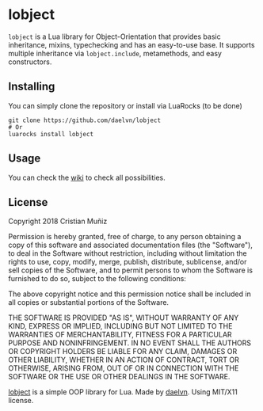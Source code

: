# lobject
`lobject` is a Lua library for Object-Orientation that provides basic inheritance, mixins, typechecking and has an easy-to-use base.
It supports multiple inheritance via `lobject.include`, metamethods, and easy constructors.
## Installing
You can simply clone the repository or install via LuaRocks (to be done)
```
git clone https://github.com/daelvn/lobject
# Or
luarocks install lobject
```
## Usage
You can check the [wiki](https://github.com/daelvn/lobject/wiki) to check all possibilities.
## License
Copyright 2018 Cristian Muñiz

Permission is hereby granted, free of charge, to any person obtaining a copy of this software and associated documentation files (the "Software"), to deal in the Software without restriction, including without limitation the rights to use, copy, modify, merge, publish, distribute, sublicense, and/or sell copies of the Software, and to permit persons to whom the Software is furnished to do so, subject to the following conditions:

The above copyright notice and this permission notice shall be included in all copies or substantial portions of the Software.

THE SOFTWARE IS PROVIDED "AS IS", WITHOUT WARRANTY OF ANY KIND, EXPRESS OR IMPLIED, INCLUDING BUT NOT LIMITED TO THE WARRANTIES OF MERCHANTABILITY, FITNESS FOR A PARTICULAR PURPOSE AND NONINFRINGEMENT. IN NO EVENT SHALL THE AUTHORS OR COPYRIGHT HOLDERS BE LIABLE FOR ANY CLAIM, DAMAGES OR OTHER LIABILITY, WHETHER IN AN ACTION OF CONTRACT, TORT OR OTHERWISE, ARISING FROM, OUT OF OR IN CONNECTION WITH THE SOFTWARE OR THE USE OR OTHER DEALINGS IN THE SOFTWARE.

[lobject](http://me.daelvn.ga/lobject) is a simple OOP library for Lua.
Made by [daelvn](http://me.daelvn.ga).
Using MIT/X11 license.
